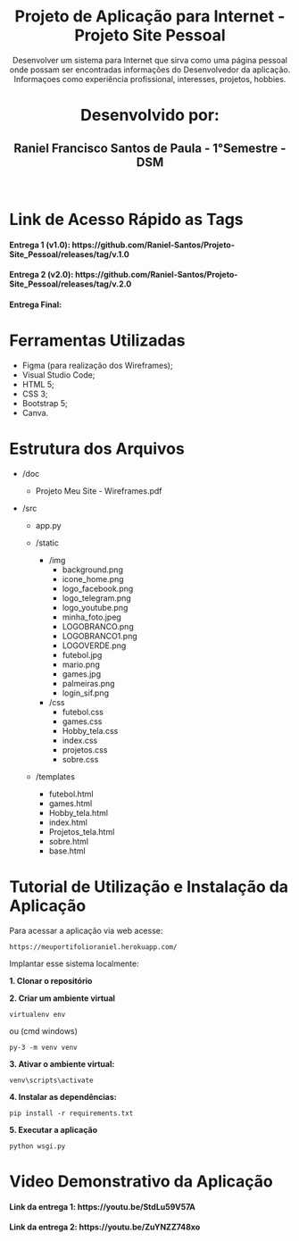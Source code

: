 <h1 align = "center" >Projeto de Aplicação para Internet - Projeto Site Pessoal</h1>

<p align="center">Desenvolver um sistema para Internet que sirva como uma página pessoal onde possam ser
encontradas informações do Desenvolvedor da aplicação. Informaçoes como experiência profissional, interesses, projetos, hobbies.</p>

<h1 align="center">Desenvolvido por:</h1>

<h2 align="center">Raniel Francisco Santos de Paula - 1°Semestre - DSM</h2>
<br>

<h1> Link de Acesso Rápido as Tags </h1>

<h4> Entrega 1 (v1.0): https://github.com/Raniel-Santos/Projeto-Site_Pessoal/releases/tag/v.1.0 </h4>
<h4> Entrega 2 (v2.0): https://github.com/Raniel-Santos/Projeto-Site_Pessoal/releases/tag/v.2.0 </h4>
<h4> Entrega Final:  </h4>


<h1> Ferramentas Utilizadas </h1>

* Figma (para realização dos Wireframes);
* Visual Studio Code;
* HTML 5;
* CSS 3;
* Bootstrap 5;
* Canva.

<h1> Estrutura dos Arquivos </h1>

- /doc

  - Projeto Meu Site - Wireframes.pdf



- /src
  - app.py
  - /static
    - /img
        - background.png
        - icone_home.png
        - logo_facebook.png
        - logo_telegram.png
        - logo_youtube.png
        - minha_foto.jpeg
        - LOGOBRANCO.png
        - LOGOBRANCO1.png
        - LOGOVERDE.png
        - futebol.jpg
        - mario.png
        - games.jpg
        - palmeiras.png
        - login_sif.png
    - /css
        - futebol.css
        - games.css
        - Hobby_tela.css
        - index.css        
        - projetos.css
        - sobre.css


   
  - /templates
    - futebol.html
    - games.html
    - Hobby_tela.html
    - index.html  
    - Projetos_tela.html
    - sobre.html
    - base.html
    

<h1> Tutorial de Utilização e Instalação da Aplicação </h1>

Para acessar a aplicação via web acesse: 
```console
https://meuportifolioraniel.herokuapp.com/
```




Implantar esse sistema localmente:


<strong> 1. Clonar o repositório </strong>

<strong> 2. Criar um ambiente virtual </strong> 
```console
virtualenv env 
```
ou (cmd windows)

```console
py-3 -m venv venv
```

<strong> 3. Ativar o ambiente virtual:</strong>

```console
venv\scripts\activate
```
<strong> 4. Instalar as dependências:</strong>
```console
pip install -r requirements.txt
```
<strong> 5. Executar a aplicação </strong>
```console
python wsgi.py
```

<h1> Video Demonstrativo da Aplicação </h1>
 <h4>Link da entrega 1: https://youtu.be/StdLu59V57A </h4>
 <h4>Link da entrega 2: https://youtu.be/ZuYNZZ748xo </h4>
    

    
